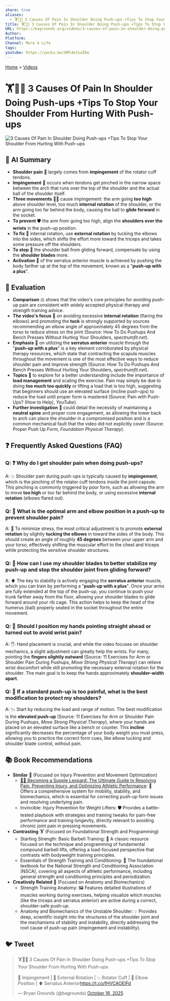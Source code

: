 ```yaml
---
share: true
aliases:
  - 🏋️🤕🛑 3 Causes Of Pain In Shoulder Doing Push-ups +Tips To Stop Your Shoulder From Hurting With Push-ups
title: 🏋️🤕🛑 3 Causes Of Pain In Shoulder Doing Push-ups +Tips To Stop Your Shoulder From Hurting With Push-ups
URL: https://bagrounds.org/videos/3-causes-of-pain-in-shoulder-doing-push-ups-tips-to-stop-your-shoulder-from-hurting-with-push-ups
Author:
Platform:
Channel: More 4 Life
tags:
youtube: https://youtu.be/bMl4eJsaI0w
---
```

[Home](../index.md) > [Videos](./index.md)  
# 🏋️🤕🛑 3 Causes Of Pain In Shoulder Doing Push-ups +Tips To Stop Your Shoulder From Hurting With Push-ups  
![3 Causes Of Pain In Shoulder Doing Push-ups +Tips To Stop Your Shoulder From Hurting With Push-ups](https://youtu.be/bMl4eJsaI0w)  
  
## 🤖 AI Summary  
* **Shoulder pain** 🤕 largely comes from **impingement** of the rotator cuff tendons.  
* **Impingement** 🤏 occurs when tendons get pinched in the narrow space between the arch that runs over the top of the shoulder and the actual ball of the shoulder itself.  
* **Three movements** 🙅‍♂️ cause impingement: the arm going **too high** above shoulder level, too much **internal rotation** of the shoulder, or the arm going too far behind the body, causing the ball to **glide forward** in the socket.  
* **To prevent** 🛡️ the arm from going too high, align the **shoulders over the wrists** in the push-up position.  
* **To fix** 🔄 internal rotation, use **external rotation** by tucking the elbows into the sides, which shifts the effort more toward the triceps and takes some pressure off the shoulders.  
* **To stop** 🛑 the shoulder ball from gliding forward, compensate by using the **shoulder blades** more.  
* **Activation** 💪 of the serratus anterior muscle is achieved by pushing the body farther up at the top of the movement, known as a "**push-up with a plus**".  
  
## 🤔 Evaluation  
* **Comparison** ⚖️ shows that the video's core principles for avoiding push-up pain are consistent with widely accepted physical therapy and strength training advice.  
* **The video's focus** 🎥 on avoiding excessive **internal rotation** (flaring the elbows) and promoting the **tuck** is strongly supported by sources recommending an elbow angle of approximately 45 degrees from the torso to reduce stress on the joint (Source: How To Do Pushups And Bench Presses Without Hurting Your Shoulders, *spectrumfit.net*).  
* **Emphasis** 💪 on utilizing the **serratus anterior** muscle through the "**push-up with a plus**" is a key element corroborated by physical therapy resources, which state that contracting the scapula muscles throughout the movement is one of the most effective ways to reduce shoulder pain and improve strength (Source: How To Do Pushups And Bench Presses Without Hurting Your Shoulders, *spectrumfit.net*).  
* **Topics** 🧐 to explore for a better understanding include the importance of **load management** and scaling the exercise. Pain may simply be due to doing **too much too quickly** or lifting a load that is too high, suggesting that beginners should use an elevated surface (incline push-ups) to reduce the load until proper form is mastered (Source: Pain with Push-Ups? (How to Help), *YouTube*).  
* **Further investigation** 🔎 could detail the necessity of maintaining a **neutral spine** and proper core engagement, as allowing the lower back to arch can place the shoulder in a compromised position and is a common mechanical fault that the video did not explicitly cover (Source: Proper Push Up Form, *Foundation Physical Therapy*).  
  
## ❓ Frequently Asked Questions (FAQ)  
  
### Q: ❓ Why do I get **shoulder pain** when doing **push-ups**?  
A: 💥 Shoulder pain during push-ups is typically caused by **impingement**, which is the pinching of the rotator cuff tendons inside the joint capsule. This pinching is commonly triggered by poor form, such as allowing the arm to move **too high** or too far behind the body, or using excessive **internal rotation** (elbows flared out).  
  
### Q: 📐 What is the **optimal arm and elbow position** in a push-up to **prevent shoulder pain**?  
A: 🎯 To minimize stress, the most critical adjustment is to promote **external rotation** by slightly **tucking the elbows** in toward the sides of the body. This should create an angle of roughly **45 degrees** between your upper arm and your torso, effectively shifting the muscular effort to the chest and triceps while protecting the sensitive shoulder structures.  
  
### Q: 💪 How can I use my **shoulder blades** to better stabilize my push-up and stop the shoulder joint from gliding forward?  
A: ⬆️ The key to stability is actively engaging the **serratus anterior** muscle, which you can train by performing a "**push-up with a plus**". Once your arms are fully extended at the top of the push-up, you continue to push your trunk farther away from the floor, allowing your shoulder blades to glide forward around your rib cage. This action helps to keep the head of the humerus (ball) properly seated in the socket throughout the entire movement.  
  
### Q: 🤸 Should I position my **hands** pointing straight ahead or turned out to **avoid wrist pain**?  
A: 🖐️ Hand placement is crucial, and while the video focuses on shoulder mechanics, a slight adjustment can greatly help the wrists. For many, pointing the **fingers slightly outward** (Source: 11 Exercises for Arm or Shoulder Pain During Pushups, *Move Strong Physical Therapy*) can relieve wrist discomfort while still promoting the necessary external rotation for the shoulder. The main goal is to keep the hands approximately **shoulder-width apart**.  
  
### Q: 🧱 If a standard push-up is too painful, what is the best **modification** to protect my shoulders?  
A: 📉 Start by reducing the load and range of motion. The best modification is the **elevated push-up** (Source: 11 Exercises for Arm or Shoulder Pain During Pushups, *Move Strong Physical Therapy*), where your hands are placed on an elevated surface like a bench or counter. This **incline** significantly decreases the percentage of your body weight you must press, allowing you to practice the correct form cues, like elbow tucking and shoulder blade control, without pain.  
  
## 📚 Book Recommendations  
* **Similar** 🤝 (Focused on Injury Prevention and Movement Optimization)  
    * [🤸🤕 Becoming a Supple Leopard: The Ultimate Guide to Resolving Pain, Preventing Injury, and Optimizing Athletic Performance](../books/becoming-a-supple-leopard-the-ultimate-guide-to-resolving-pain-preventing-injury-and-optimizing-athletic-performance.md): 📖 Offers a comprehensive system for mobility, stability, and biomechanics, which is essential for correcting push-up form issues and resolving underlying pain.  
    * Invincible: Injury Prevention for Weight Lifters: 🛡️ Provides a battle-tested playbook with strategies and training tweaks for pain-free performance and training longevity, directly relevant to avoiding chronic joint pain in pressing movements.  
* **Contrasting** 🏋️ (Focused on Foundational Strength and Programming)  
    * Starting Strength: Basic Barbell Training: 📘 A classic resource focused on the technique and programming of fundamental compound barbell lifts, offering a load-focused perspective that contrasts with bodyweight training principles.  
    * Essentials of Strength Training and Conditioning: 🔬 The foundational textbook for the National Strength and Conditioning Association (NSCA), covering all aspects of athletic performance, including general strength and conditioning principles and periodization.  
* **Creatively Related** 🧠 (Focused on Anatomy and Biomechanics)  
    * Strength Training Anatomy: 🖼️ Features detailed illustrations of muscles working during exercises, helping visualize which muscles (like the triceps and serratus anterior) are active during a correct, shoulder-safe push-up.  
    * Anatomy and Biomechanics of the Unstable Shoulder: 💡 Provides deep, scientific insight into the structures of the shoulder joint and the mechanisms of stability and instability, directly addressing the root cause of push-up pain (impingement and instability).  
  
## 🐦 Tweet  
<blockquote class="twitter-tweet" data-theme="dark"><p lang="en" dir="ltr">🏋️🤕🛑 3 Causes Of Pain In Shoulder Doing Push-ups +Tips To Stop Your Shoulder From Hurting With Push-ups<br><br>🤕 Impingement | 🔄 External Rotation | 💥 Rotator Cuff | 📐 Elbow Position | ⬆️ Serratus Anterior<a href="https://t.co/fHVCAOEIFd">https://t.co/fHVCAOEIFd</a></p>&mdash; Bryan Grounds (@bagrounds) <a href="https://twitter.com/bagrounds/status/1978924299919450359?ref_src=twsrc%5Etfw">October 16, 2025</a></blockquote> <script async src="https://platform.twitter.com/widgets.js" charset="utf-8"></script>